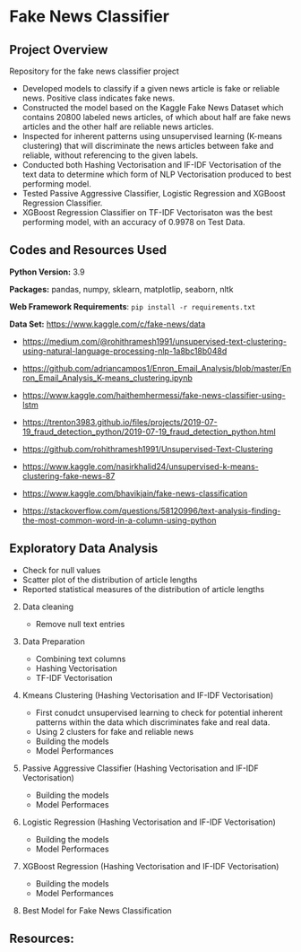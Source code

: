 # Fake News Classifier

## Project Overview

Repository for the fake news classifier project
- Developed models to classify if a given news article is fake or reliable news. Positive class indicates fake news. 
- Constructed the model based on the Kaggle Fake News Dataset which contains 20800 labeled news articles, of which about half are fake news articles and the other half are reliable news articles.
- Inspected for inherent patterns using unsupervised learning (K-means clustering) that will discriminate the news articles between fake and reliable, without referencing to the given labels.
- Conducted both Hashing Vectorisation and IF-IDF Vectorisation of the text data to determine which form of NLP Vectorisation produced to best performing model.
- Tested Passive Aggressive Classifier, Logistic Regression and XGBoost Regression Classifier. 
- XGBoost Regression Classifier on TF-IDF Vectorisaton was the best performing model, with an accuracy of 0.9978 on Test Data.
 
## Codes and Resources Used

**Python Version:** 3.9

**Packages:** pandas, numpy, sklearn, matplotlip, seaborn, nltk

**Web Framework Requirements**: ```pip install -r requirements.txt```

**Data Set:** https://www.kaggle.com/c/fake-news/data

- https://medium.com/@rohithramesh1991/unsupervised-text-clustering-using-natural-language-processing-nlp-1a8bc18b048d

- https://github.com/adriancampos1/Enron_Email_Analysis/blob/master/Enron_Email_Analysis_K-means_clustering.ipynb

- https://www.kaggle.com/haithemhermessi/fake-news-classifier-using-lstm

- https://trenton3983.github.io/files/projects/2019-07-19_fraud_detection_python/2019-07-19_fraud_detection_python.html

- https://github.com/rohithramesh1991/Unsupervised-Text-Clustering

- https://www.kaggle.com/nasirkhalid24/unsupervised-k-means-clustering-fake-news-87

- https://www.kaggle.com/bhavikjain/fake-news-classification 

- https://stackoverflow.com/questions/58120996/text-analysis-finding-the-most-common-word-in-a-column-using-python


 ## Exploratory Data Analysis
 
 - Check for null values
 - Scatter plot of the distribution of article lengths
 - Reported statistical measures of the distribution of article lengths

 2. Data cleaning

    - Remove null text entries

3.  Data Preparation

    - Combining text columns
    - Hashing Vectorisation
    - TF-IDF Vectorisation

4. Kmeans Clustering (Hashing Vectorisation and IF-IDF Vectorisation)

    - First conudct unsupervised learning to check for potential inherent patterns within the data which discriminates fake and real data.
    - Using 2 clusters for fake and reliable news
    - Building the models
    - Model Performances

5. Passive Aggressive Classifier (Hashing Vectorisation and IF-IDF Vectorisation)

    - Building the models
    - Model Performaces

6. Logistic Regression (Hashing Vectorisation and IF-IDF Vectorisation)

    - Building the models
    - Model Performaces

7. XGBoost Regression (Hashing Vectorisation and IF-IDF Vectorisation)

    - Building the models
    - Model Performances

8. Best Model for Fake News Classification


## Resources:

